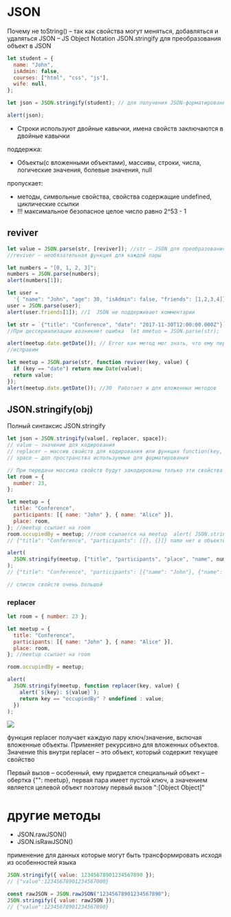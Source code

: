 # JSON

Почему не toString() – так как свойства могут меняться, добавляться и удаляться JSON – JS Object Notation
JSON.stringify для преобразования объект в JSON

```js
let student = {
  name: "John",
  isAdmin: false,
  courses: ["html", "css", "js"],
  wife: null,
};

let json = JSON.stringify(student); // для получения JSON-форматированным или сериализованы объектом  alert( typeOf json); // string

alert(json);
```

- Строки используют двойные кавычки, имена свойств заключаются в двойные кавычки

поддержка:

- Объекты(с вложенными объектами), массивы, строки, числа, логические значения, болевые значения,
  null

пропускает:

- методы, символьные свойства, свойства содержащие undefined, циклические ссылки
- !!! максимальное безопасное целое число равно 2^53 - 1

## reviver

```js
let value = JSON.parse(str, [reviver]); //str – JSON для преобразования в объект
//reviver – необязательная функция для каждой пары

let numbers = "[0, 1, 2, 3]";
numbers = JSON.parse(numbers);
alert(numbers[1]);

let user =
  '{ "name": "John", "age": 30, "isAdmin": false, "friends": [1,2,3,4]}"';
user = JSON.parse(user);
alert(user.friends[1]); //1  JSON не поддерживает комментарии
```

```js
let str = `{"title": "Conference", "date": "2017-11-30T12:00:00.000Z"}`;
//При дессериализации возникнет ошибка  let mmetuo = JSON.parse(str);

alert(meetup.date.getDate()); // Error как метод мог знать, что ему передают не строку, в объект даты
//исправим

let meetup = JSON.parse(str, function reviver(key, value) {
  if (key == "date") return new Date(value);
  return value;
});
alert(meetup.date.getDate()); //30  Работает и для вложенных методов
```

## JSON.stringify(obj)

Полный синтаксис JSON.stringify

```js
let json = JSON.stringify(value[, replacer, space]);
// value – значение для кодирования
// replacer – массив свойств для кодирования или функция function(key, value)
// space – доп пространства используемые для форматирования
```

```js
// При передачи массива свойств будут закодированы только эти свойства
let room = {
  number: 23,
};

let meetup = {
  title: "Conference",
  participants: [{ name: "John" }, { name: "Alice" }],
  place: room,
}; //meetup ссылает на room
room.occupiedBy = meetup; //room ссылается на meetup  alert( JSON.stringify(meetup, ["title" , "participants"]) );
// {"title": "Conference", "participants": [{}, {}]} name нет в объекте так как мы их не задали

alert(
  JSON.stringify(meetup, ["title", "participants", "place", "name", number])
);
// {"title": "Conference", "participants": [{"name": "John"}, {"name": "Alice"}], "place" : {"number":  "23"} }

// список свойств очень большой
```

### replacer

```js
let room = { number: 23 };

let meetup = {
  title: "Conference",
  participants: [{ name: "John" }, { name: "Alice" }],
  place: room,
}; //meetup ссылает на room

room.occupiedBy = meetup;

alert(
  JSON.stringify(meetup, function replacer(key, value) {
    alert(`${key}: ${value}`);
    return key == "occupiedBy" ? undefined : value;
  })
);
```

<img src='./assets/js/json-replacer.png'>

функция replacer получает каждую пару ключ/значение, включая вложенные объекты. Применяет рекурсивно для
вложенных объектов. Значение this внутри replacer – это объект, который содержит текущее свойство

Первый вызов – особенный, ему придается специальный объект – обертка {"": meetup}, первая пара имеет пустой ключ, а значением является целевой объект поэтому первый вызов ":[Object Object]"

# другие методы

- JSON.rawJSON()
- JSON.isRawJSON()

применение для данных которые могут быть трансформировать исходя из особенностей языка

```js
JSON.stringify({ value: 12345678901234567890 });
// {"value":12345678901234567000}

const rawJSON = JSON.rawJSON("12345678901234567890");
JSON.stringify({ value: rawJSON });
// {"value":12345678901234567890}
```
